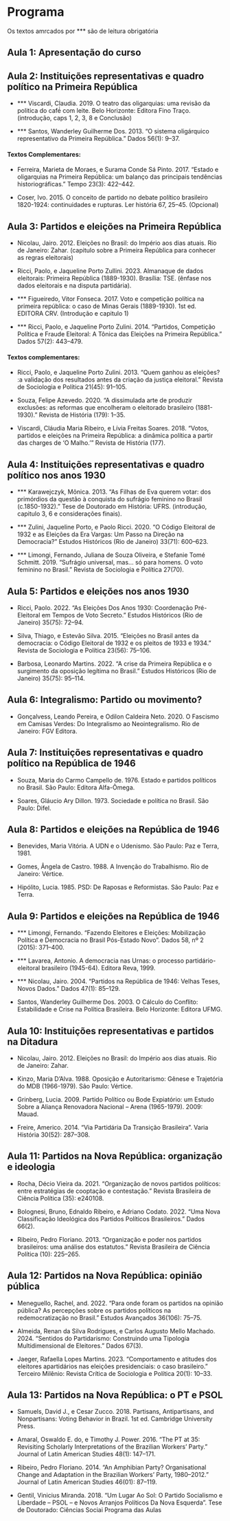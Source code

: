 # Programa

Os textos amrcados por *** são de leitura obrigatória


## Aula 1: Apresentação do curso


## Aula 2:  Instituições representativas e quadro político na Primeira República

- *** Viscardi, Claudia. 2019. O teatro das oligarquias: uma revisão da politica do café́ com leite. Belo Horizonte: Editora Fino Traço. (introdução, caps 1, 2, 3, 8 e Conclusão)

- *** Santos, Wanderley Guilherme Dos. 2013. “O sistema oligárquico representativo da Primeira República.” Dados 56(1): 9–37. 

#### Textos Complementares: 

- Ferreira, Marieta de Moraes, e Surama Conde Sá Pinto. 2017. “Estado e oligarquias na Primeira República: um balanço das principais tendências historiográficas.” Tempo 23(3): 422–442.

- Coser, Ivo. 2015. O conceito de partido no debate político brasileiro 1820-1924: continuidades e rupturas. Ler história 67, 25–45. (Opcional)


## Aula 3: Partidos e eleições na Primeira República 

-  Nicolau, Jairo. 2012. Eleições no Brasil: do Império aos dias atuais. Rio de Janeiro: Zahar.  (capitulo sobre a Primeira República para conhecer as regras eleitorais)

- Ricci, Paolo, e Jaqueline Porto Zullini. 2023. Almanaque de dados eleitorais: Primeira República (1889-1930). Brasília: TSE. (ênfase nos dados eleitorais e na disputa partidária).

- *** Figueiredo, Vitor Fonseca. 2017. Voto e competição política na primeira república: o caso de Minas Gerais (1889-1930). 1st ed. EDITORA CRV. (Introdução e capitulo 1)

- *** Ricci, Paolo, e Jaqueline Porto Zulini. 2014. “Partidos, Competição Política e Fraude Eleitoral: A Tônica das Eleições na Primeira República.” Dados 57(2): 443–479. 

#### Textos complementares: 

- Ricci, Paolo, e Jaqueline Porto Zulini. 2013. “Quem ganhou as eleições? :a validação dos resultados antes da criação da justiça eleitoral.” Revista de Sociologia e Política 21(45): 91–105.

- Souza, Felipe Azevedo. 2020. “A dissimulada arte de produzir exclusões: as reformas que encolheram o eleitorado brasileiro (1881-1930).” Revista de História (179): 1–35.

- Viscardi, Cláudia Maria Ribeiro, e Lívia Freitas Soares. 2018. “Votos, partidos e eleições na Primeira República: a dinâmica política a partir das charges de ‘O Malho.’” Revista de História (177).

## Aula 4:  Instituições representativas e quadro político nos anos 1930

- ***  Karawejczyk, Mônica. 2013. “As Filhas de Eva querem votar: dos primórdios da questão à conquista do sufrágio feminino no Brasil (c.1850-1932).” Tese de Doutorado em História: UFRS. (introdução, capitulo 3, 6 e considerações finais).

- *** Zulini, Jaqueline Porto, e Paolo Ricci. 2020. “O Código Eleitoral de 1932 e as Eleições da Era Vargas: Um Passo na Direção na Democracia?” Estudos Históricos (Rio de Janeiro) 33(71): 600–623.

- *** Limongi, Fernando, Juliana de Souza Oliveira, e Stefanie Tomé Schmitt. 2019. “Sufrágio universal, mas... só para homens. O voto feminino no Brasil.” Revista de Sociologia e Política 27(70).


## Aula 5: Partidos e eleições nos anos 1930

- Ricci, Paolo. 2022. “As Eleições Dos Anos 1930: Coordenação Pré-Eleitoral em Tempos de Voto Secreto.” Estudos Históricos (Rio de Janeiro) 35(75): 72–94.

- Silva, Thiago, e Estevão Silva. 2015. “Eleições no Brasil antes da democracia: o Código Eleitoral de 1932 e os pleitos de 1933 e 1934.” Revista de Sociologia e Política 23(56): 75–106.

- Barbosa, Leonardo Martins. 2022. “A crise da Primeira República e o surgimento da oposição legítima no Brasil.” Estudos Históricos (Rio de Janeiro) 35(75): 95–114.

## Aula 6: Integralismo: Partido ou movimento?

- Gonçalvess, Leando Pereira, e Odilon Caldeira Neto. 2020. O Fascismo em Camisas Verdes: Do Integralismo ao Neointegralismo. Rio de Janeiro: FGV Editora.


## Aula 7:  Instituições representativas e quadro político na República de 1946

- Souza, Maria do Carmo Campello de. 1976. Estado e partidos políticos no Brasil. São Paulo: Editora Alfa-Ômega.

- Soares, Gláucio Ary Dillon. 1973. Sociedade e política no Brasil. São Paulo: Difel.


## Aula 8: Partidos e eleições na República de 1946

- Benevides, Maria Vitória. A UDN e o Udenismo. São Paulo: Paz e Terra, 1981.

- Gomes, Ângela de Castro. 1988. A Invenção do Trabalhismo. Rio de Janeiro: Vértice.

- Hipólito, Lucia. 1985. PSD: De Raposas e Reformistas. São Paulo: Paz e Terra.


## Aula 9:  Partidos e eleições na República de 1946

- *** Limongi, Fernando. “Fazendo Eleitores e Eleições: Mobilização Política e Democracia no Brasil Pós-Estado Novo”. Dados 58, nº 2 (2015): 371–400. 

- *** Lavarea, Antonio. A democracia nas Urnas: o processo partidário-eleitoral brasileiro (1945-64). Editora Reva, 1999.

- *** Nicolau, Jairo. 2004. “Partidos na República de 1946: Velhas Teses, Novos Dados.” Dados 47(1): 85–129.
  
-  Santos, Wanderley Guilherme Dos. 2003. O Cálculo do Conflito: Estabilidade e Crise na Política Brasileira. Belo Horizonte: Editora UFMG.


## Aula 10:  Instituições representativas e partidos na Ditadura

- Nicolau, Jairo. 2012. Eleições no Brasil: do Império aos dias atuais. Rio de Janeiro: Zahar.

- Kinzo, Maria D’Alva. 1988. Oposição e Autoritarismo: Gênese e Trajetória do MDB (1966-1979). São Paulo: Vértice.

- Grinberg, Lucia. 2009. Partido Político ou Bode Expiatório: um Estudo Sobre a Aliança Renovadora Nacional – Arena (1965-1979). 2009: Mauad.

- Freire, Americo. 2014. “Via Partidária Da Transição Brasileira”. Varia História 30(52): 287–308. 


## Aula 11: Partidos na Nova República: organização e ideologia

- Rocha, Décio Vieira da. 2021. “Organização de novos partidos políticos: entre estratégias de cooptação e contestação.” Revista Brasileira de Ciência Política (35): e240108. 

- Bolognesi, Bruno, Ednaldo Ribeiro, e Adriano Codato. 2022. “Uma Nova Classificação Ideológica dos Partidos Políticos Brasileiros.” Dados 66(2).

- Ribeiro, Pedro Floriano. 2013. “Organização e poder nos partidos brasileiros: uma análise dos estatutos.” Revista Brasileira de Ciência Política (10): 225–265.


## Aula 12:  Partidos na Nova República: opinião pública

- Meneguello, Rachel, and. 2022. “Para onde foram os partidos na opinião pública? As percepções sobre os partidos políticos na redemocratização no Brasil.” Estudos Avançados 36(106): 75–75. 

- Almeida, Renan da Silva Rodrigues, e Carlos Augusto Mello Machado. 2024. “Sentidos do Partidarismo: Construindo uma Tipologia Multidimensional de Eleitores.” Dados 67(3).

- Jaeger, Rafaella Lopes Martins. 2023. “Comportamento e atitudes dos eleitores apartidários nas eleições presidenciais: o caso brasileiro.” Terceiro Milênio: Revista Crítica de Sociologia e Política 20(1): 10–33.


## Aula 13: Partidos na Nova República: o PT e PSOL

- Samuels, David J., e Cesar Zucco. 2018. Partisans, Antipartisans, and Nonpartisans: Voting Behavior in Brazil. 1st ed. Cambridge University Press.

- Amaral, Oswaldo E. do, e Timothy J. Power. 2016. “The PT at 35: Revisiting Scholarly Interpretations of the Brazilian Workers’ Party.” Journal of Latin American Studies 48(1): 147–171.

- Ribeiro, Pedro Floriano. 2014. “An Amphibian Party? Organisational Change and Adaptation in the Brazilian Workers’ Party, 1980–2012.” Journal of Latin American Studies 46(01): 87–119. 

- Gentil, Vinicius Miranda. 2018. “Um Lugar Ao Sol: O Partido Socialismo e Liberdade – PSOL – e Novos Arranjos Políticos Da Nova Esquerda”. Tese de Doutorado: Ciências Sociai
Programa das Aulas







